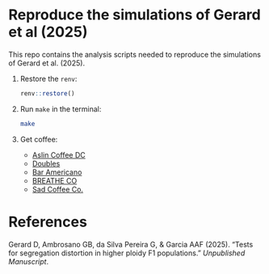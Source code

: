 
<!-- README.md is generated from README.Rmd. Please edit that file -->

# Reproduce the simulations of Gerard et al (2025)

<!-- badges: start -->

<!-- badges: end -->

This repo contains the analysis scripts needed to reproduce the
simulations of Gerard et al. (2025).

1.  Restore the `renv`:

    ``` r
    renv::restore()
    ```

2.  Run `make` in the terminal:

    ``` bash
    make
    ```

3.  Get coffee:

    - [Aslin Coffee DC](https://maps.app.goo.gl/n8vVbjkwwrC9fiyy5)
    - [Doubles](https://maps.app.goo.gl/CXNaN1HpgVxZDk9h6)
    - [Bar Americano](https://maps.app.goo.gl/U6XJmTazJssadUS4A)
    - [BREATHE CO](https://maps.app.goo.gl/CpVTvioWjSbm8zWx5)
    - [Sad Coffee Co.](https://maps.app.goo.gl/KYKTVSi57dWizNTQA)

# References

Gerard D, Ambrosano GB, da Silva Pereira G, & Garcia AAF (2025). “Tests
for segregation distortion in higher ploidy F1 populations.”
*Unpublished Manuscript*.
